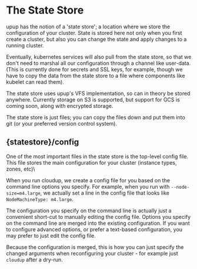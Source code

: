 # The State Store

upup has the notion of a 'state store'; a location where we store the configuration of your cluster.  State is stored
here not only when you first create a cluster, but also you can change the state and apply changes to a running cluster.

Eventually, kubernetes services will also pull from the state store, so that we don't need to marshal all our
configuration through a channel like user-data.  (This is currently done for secrets and SSL keys, for example,
though we have to copy the data from the state store to a file where components like kubelet can read them).

The state store uses upup's VFS implementation, so can in theory be stored anywhere.  Currently storage on S3
is supported, but support for GCS is coming soon, along with encrypted storage.

The state store is just files; you can copy the files down and put them into git (or your preferred version
control system).

## {statestore}/config

One of the most important files in the state store is the top-level config file.  This file stores the main
configuration for your cluster (instance types, zones, etc)\

When you run cloudup, we create a config file for you based on the command line options you specify. 
For example, when you run with `--node-size=m4.large`, we actually set a line in the config file
that looks like `NodeMachineType: m4.large`.

The configuration you specify on the command line is actually just a convenient short-cut to
manually editing the config file.  Options you specify on the command line are merged into the existing
configuration. If you want to configure advanced options, or prefer a text-based configuration, you
may prefer to just edit the config file.

Because the configuration is merged, this is how you can just specify the changed arguments when
reconfiguring your cluster - for example just `cloudup` after a dry-run.
